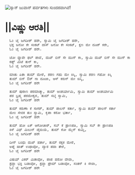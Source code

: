 ![ಸ್ಯಾನ್ ಜುವಾನ್ ಪರ್ವತಗಳು ಸುಂದರವಾಗಿವೆ!](lib/assets/images/artis/img.png "San Juan Mountains")

# ||ವಿಷ್ಣು ಆರತಿ||

      ಓಂ ಜೈ ಜಗದೀಶ್ ಹರೇ, ಸ್ವಾಮಿ ಜೈ ಜಗದೀಶ್ ಹರೇ,
      ಭಕ್ತ ಜನೋ ಕೇ ಸಂಕಟ್ ದಾಸ್ ಜನೋ ಕೇ ಸಂಕಟ್, ಕ್ಷಣ ಮೇ ದೂರ್ ಕರೇ,
      ಓಂ ಜೈ ಜಗದೀಶ್ ಹರೇ.

      ಜೋ ಧ್ಯಾವೇ ಫಲ್ ಪಾವೆ, ದುಖ್ ಬಿನ್ ಸೇ ಮುನ್ ಕಾ, ಸ್ವಾಮಿ ದುಖ್ ಬಿನ್ ಸೇ ಮುನ್ ಕಾ
      ಕಷ್ಟ್ ಮಿಟೆ ತುನ್ ಕಾ,
      ಓಂ ಜೈ ಜಗದೀಶ್ ಹರೇ.

      ಮಾತು ಪಿತಾ ತುಮ್ ಮೇರೆ, ಶರಣ ಗಹು ಮೇ ಕಿಸ್ಕಿ, ಸ್ವಾಮಿ ಶರಣ ಗಹೋ ಕಿಸ್ಕಿ
      ತುಮ್ ಬಿನ್ ಔರ್ ನಾ ದೂಜಾ, ಆಸ್ ಕರುನ್ ಮೇ ಜಿಸ್ಕಿ,
      ಓಂ ಜೈ ಜಗದೀಶ್ ಹರೇ

      ತುಮ್ ಪುರಾಣ ಪರಮಾತ್ಮಾ, ತುಮ್ ಅಂತರ್ಯಾಮಿ, ಸ್ವಾಮಿ ತುಮ್ ಅಂತರ್ಯಾಮಿ
      ಪರ ಬ್ರಹ್ಮ ಪರಮೇಶ್ವರ, ತುಮ್ ಸಬ್ಕೆ ಸ್ವಾಮಿ,
      ಓಂ ಜೈ ಜಗದೀಶ್ ಹರೇ

      ತುಮ್ ಕರುಣಾ ಕೆ ಸಾಗರ್, ತುಮ್ ಪಾಲನ್ ಕರ್ತಾ, ಸ್ವಾಮಿ ತುಮ್ ಪಾಲನ್ ಕರ್ತಾ
      ಮೇಂ ಸೇವಕ ತುಂ ಸ್ವಾಮಿ, ಕೃಪಾ ಕರೋ ಭರ್ತಾ,
      ಓಂ ಜೈ ಜಗದೀಶ್ ಹರೇ

      ತುಮ್ ಹೋ ಏಕ್ ಆಗೋಚಾರ್, ಸಬ್ ಕೆ ಪ್ರಾಣಪತಿ, ಸ್ವಾಮಿ ಸಬ್ ಕೇ ಪ್ರಾಣಪತಿ
      ಕಿಸ್ ವಿಧ್ ಮಿಲುನ್ ಡೈಮಯೆ, ತುಮ್ ಕೋ ಮೈನ್ ಕುಮ್ತಿ,
      ಓಂ ಜೈ ಜಗದೀಶ್ ಹರೇ

      ದೀನ್ ಬಂಧು ದುಖ್ ಹರ್ತಾ, ತುಮ್ ರಕ್ಷಕ ಮೇರೆ,
      ಅಪ್ನೆ ಹಾತ್ ಉಥಾವೋ, ದ್ವಾರ ಪದಾ ತೇರೆ,
      ಓಂ ಜೈ ಜಗದೀಶ್ ಹರೇ

      ವಿಷಯ್ ವಿಕರ್ ಮಿತಾವೋ, ಪಾಪ ಹರೋ ದೇವಾ,
      ಶ್ರದ್ಧಾ ಭಕ್ತಿ ಬಡಾವೋ, ಶ್ರದ್ಧಾ ಪ್ರೇಮ್ ಬಡಾವೋ, ಸಂತನ್ ಕಿ ಸೇವಾ,
      ಓಂ ಜೈ ಜಗದೀಶ್ ಹರೇ